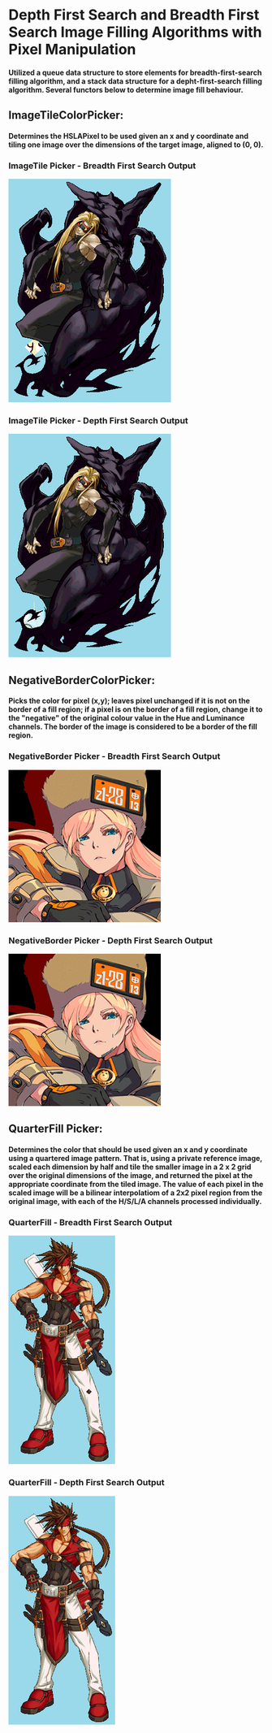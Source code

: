 # Depth First Search and Breadth First Search Image Filling Algorithms with Pixel Manipulation

#### Utilized a queue data structure to store elements for breadth-first-search filling algorithm, and a stack data structure for a depht-first-search filling algorithm. Several functors below to determine image fill behaviour.

## ImageTileColorPicker:
#### Determines the HSLAPixel to be used given an x and y coordinate and tiling one image over the dimensions of the target image, aligned to (0, 0).

### ImageTile Picker - Breadth First Search Output
![](https://github.com/chloevanct/PixelManipulation-bfs-dfs/blob/main/images-soln/ex-bfsimagetile.gif)

### ImageTile Picker - Depth First Search Output
![](https://github.com/chloevanct/PixelManipulation-bfs-dfs/blob/main/images-soln/ex-dfsimagetile.gif)

## NegativeBorderColorPicker: 
#### Picks the color for pixel (x,y); leaves pixel unchanged if it is not on the border of a fill region; if a pixel is on the border of a fill region, change it to the "negative" of the original colour value in the Hue and Luminance channels. The border of the image is considered to be a border of the fill region.

### NegativeBorder Picker - Breadth First Search Output
![](https://github.com/chloevanct/PixelManipulation-bfs-dfs/blob/main/images-soln/ex-bfsnegativeborder.gif)

### NegativeBorder Picker - Depth First Search Output
![](https://github.com/chloevanct/PixelManipulation-bfs-dfs/blob/main/images-soln/ex-dfsnegativeborder.gif)

## QuarterFill Picker: 
#### Determines the color that should be used given an x and y coordinate using a quartered image pattern. That is, using a private reference image, scaled each dimension by half and tile the smaller image in a 2 x 2 grid over the original dimensions of the image, and returned the pixel at the appropriate coordinate from the tiled image. The value of each pixel in the scaled image will be a bilinear interpolatiom of a 2x2 pixel region from the original image, with each of the H/S/L/A channels processed individually. 

### QuarterFill - Breadth First Search Output
![](https://github.com/chloevanct/PixelManipulation-bfs-dfs/blob/main/images-soln/ex-bfsquarter.gif)

### QuarterFill - Depth First Search Output
![](https://github.com/chloevanct/PixelManipulation-bfs-dfs/blob/main/images-soln/ex-dfsquarter.gif)
